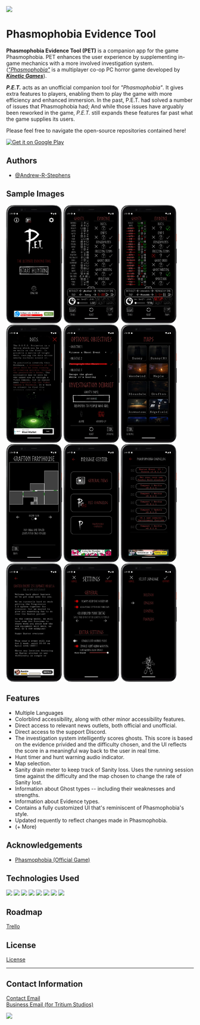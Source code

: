 
<img height="100" src="https://lh3.googleusercontent.com/PMa9Mqag_nOUFZbDqKXRrKFdp9edQS2CD0F4nzv5SDuFq_GzlzXS41YgV5MunlYiiZ0m"/>

# Phasmophobia Evidence Tool

<b>Phasmophobia Evidence Tool (PET)</b> is a companion app for the game Phasmophobia. PET enhances the user experience by supplementing in-game mechanics with a more involved investigation system. 
([<em>"Phasmophobia"</em>](https://store.steampowered.com/app/739630/Phasmophobia/) is a multiplayer co-op PC horror game developed by [<b><em>Kinetic Games</em></b>](https://kineticgames.co.uk/)).

<em><b>P.E.T.</b></em> acts as an unofficial companion tool for <em>"Phasmophobia"</em>. It gives extra features to players, enabling them to play the game with more efficiency and enhanced immersion. In the past, P.E.T. had solved a number of issues that Phasmophobia had; And while those issues have arguably been reworked in the game, <em>P.E.T.</em> still expands these features far past what the game supplies its users.

Please feel free to navigate the open-source repositories contained here!


  <a href='https://play.google.com/store/apps/details?id=com.TritiumGaming.phasmophobiaevidencepicker&pcampaignid=pcampaignidMKT-Other-global-all-co-prtnr-py-PartBadge-Mar2515-1'><img width="150" alt='Get it on Google Play' src='https://play.google.com/intl/en_us/badges/static/images/badges/en_badge_web_generic.png'/></a>
</div>

## Authors
- [@Andrew-R-Stephens](https://github.com/Andrew-R-Stephens)

## Sample Images
<div>
  <img width="150" alt='' src='https://github.com/Andrew-R-Stephens/PET-Source/blob/master/repo-images/pet_title_240.webp'/>
  <img width="150" alt='' src='https://github.com/Andrew-R-Stephens/PET-Source/blob/master/repo-images/pet_evidence1_240.webp'/>
  <img width="150" alt='' src='https://github.com/Andrew-R-Stephens/PET-Source/blob/master/repo-images/pet_evidence2_240.webp'/>
  <img width="150" alt='' src='https://github.com/Andrew-R-Stephens/PET-Source/blob/master/repo-images/pet_evidence_equipment_240.webp'/>
  <img width="150" alt='' src='https://github.com/Andrew-R-Stephens/PET-Source/blob/master/repo-images/pet_tasks_240.webp'/>
  <img width="150" alt='' src='https://github.com/Andrew-R-Stephens/PET-Source/blob/master/repo-images/pet_maps_240.webp'/>
  <img width="150" alt='' src='https://github.com/Andrew-R-Stephens/PET-Source/blob/master/repo-images/pet_map_240.webp'/>
  <img width="150" alt='' src='https://github.com/Andrew-R-Stephens/PET-Source/blob/master/repo-images/pet_msgcenter_inboxes_240.webp'/>
  <img width="150" alt='' src='https://github.com/Andrew-R-Stephens/PET-Source/blob/master/repo-images/pet_msgcenter_inbox_240.webp'/>
  <img width="150" alt='' src='https://github.com/Andrew-R-Stephens/PET-Source/blob/master/repo-images/pet_msgcenter_240.webp'/>
  <img width="150" alt='' src='https://github.com/Andrew-R-Stephens/PET-Source/blob/master/repo-images/pet_settings_240.webp'/>
  <img width="150" alt='' src='https://github.com/Andrew-R-Stephens/PET-Source/blob/master/repo-images/pet_languages_240.webp'/>
</div>

## Features
- Multiple Languages
- Colorblind accessibility, along with other minor accessibility features.
- Direct access to relevant news outlets, both official and unofficial.
- Direct access to the support Discord.
- The investigation system intelligently scores ghosts. This score is based on the evidence privided and the difficulty chosen, and the UI reflects the score in a meaningful way back to the user in real time.
- Hunt timer and hunt warning audio indicator.
- Map selection.
- Sanity drain meter to keep track of Sanity loss. Uses the running session time against the difficulty and the map chosen to change the rate of Sanity lost.
- Information about Ghost types -- including their weaknesses and strengths.
- Information about Evidence types.
- Contains a fully customized UI that's reminiscent of Phasmophobia's style.
- Updated requently to reflect changes made in Phasmophobia.
- (+ More)

## Acknowledgements
 - [Phasmophobia (Official Game)](https://store.steampowered.com/app/739630/Phasmophobia/)

## Technologies Used
<div style="display:float">
  <img src="https://img.shields.io/badge/-Java-F80000?logo=oracle&logoColor=white&style=bold"/>
  <img src="https://img.shields.io/badge/-Android%20Studio-3DDC84?logo=androidstudio&logoColor=black&style=bold"/>
  <img src="https://img.shields.io/badge/-Google%20Play-E37400?logo=googleplay&logoColor=white&style=bold"/>
  <img src="https://img.shields.io/badge/-Google%20Analytics-E37400?logo=googleanalytics&logoColor=white&style=bold"/>
  <img src="https://img.shields.io/badge/-Google%20Firebase-FFCA28?logo=googlefirebase&logoColor=white&style=bold"/>
  <img src="https://img.shields.io/badge/-Google%20Admob-EA4335?logo=googleadmob&logoColor=white&style=bold"/>
  <img src="https://img.shields.io/badge/-Gradle-02303A?logo=gradle&logoColor=white&style=bold"/>
  <img src="https://img.shields.io/badge/-XML-333333?logo=xml&logoColor=white&style=bold"/>
</div>

## Roadmap
[Trello](https://trello.com/b/E124v6Pt/phasmophobia-evidence-tool-pet)

## License
[License](https://github.com/TritiumGaming/Phasmophobia-Evidence-Picker-Privacy-Policy/blob/main/Privacy%20Policy)

<hr/>

## Contact Information
[Contact Email](mailto:stephensandrewryan@@gmail.com?subject=Github%20Personal%20Inquiry) <br/>
[Business Email (for Tritium Studios)](mailto:TritiumGamingStudios@gmail.com?subject=Github%20Business%20Inquiry)

<img style="width:100vw;" src="https://media.giphy.com/media/METv4JhJVasfcYTAk5/giphy.gif"/>
<div style="display:float">
